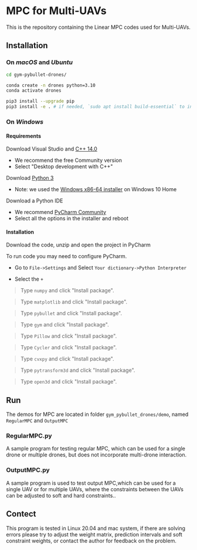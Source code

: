 # MPC for Multi-UAVs

This is the repository containing the Linear MPC codes used for Multi-UAVs.

## Installation

### On *macOS* and *Ubuntu*

```sh
cd gym-pybullet-drones/

conda create -n drones python=3.10
conda activate drones

pip3 install --upgrade pip
pip3 install -e . # if needed, `sudo apt install build-essential` to install `gcc` and build `pybullet`

```

### On *Windows*

#### Requirements

Download Visual Studio and [C++ 14.0](https://visualstudio.microsoft.com/downloads/)
- We recommend the free Community version
- Select "Desktop development with C++"

Download [Python 3](https://www.python.org/downloads/release/python-390/)
- Note: we used the [Windows x86-64 installer](https://www.python.org/ftp/python/3.9.0/python-3.9.0-amd64.exe) on Windows 10 Home

Download a Python IDE
- We recommend [PyCharm Community](https://www.jetbrains.com/pycharm/download/#section=windows)
- Select all the options in the installer and reboot

#### Installation

Download the code, unzip and open the project in PyCharm 

To run code you may need to configure PyCharm. 
- Go to `File->Settings` and Select `Your dictionary->Python Interpreter`

- Select the `+` 

> Type `numpy` and click "Install package".

> Type `matplotlib` and click "Install package".

> Type `pybullet` and click "Install package".

> Type `gym` and click "Install package".

> Type `Pillow` and click "Install package".

> Type `Cycler` and click "Install package".

> Type `cvxpy` and click "Install package".

> Type `pytransform3d` and click "Install package".

> Type `open3d` and click "Install package".

## Run

The demos for MPC are located in folder `gym_pybullet_drones/demo`, named `RegularMPC` and `OutputMPC` 

### RegularMPC.py

A sample program for testing regular MPC, which can be used for a single drone or multiple drones, but does not incorporate multi-drone interaction.

### OutputMPC.py

A sample program is used to test output MPC,which can be used for a single UAV or for multiple UAVs, where the constraints between the UAVs can be adjusted to soft and hard constraints..


## Contect
This program is tested in Linux 20.04 and mac system, if there are solving errors please try to adjust the weight matrix, prediction intervals and soft constraint weights, or contact the author for feedback on the problem.

